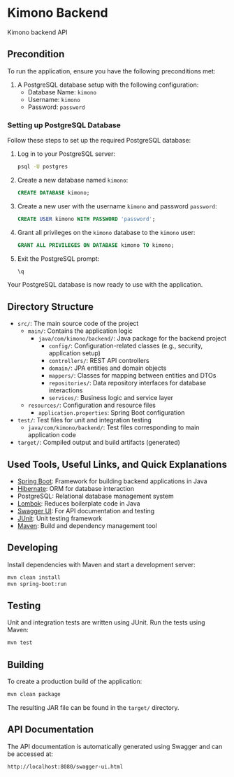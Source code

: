 # Kimono Backend

Kimono backend API

## Precondition

To run the application, ensure you have the following preconditions met:

1. A PostgreSQL database setup with the following configuration:
    - Database Name: `kimono`
    - Username: `kimono`
    - Password: `password`

### Setting up PostgreSQL Database

Follow these steps to set up the required PostgreSQL database:

1. Log in to your PostgreSQL server:
   ```bash
   psql -U postgres
   ```

2. Create a new database named `kimono`:
   ```sql
   CREATE DATABASE kimono;
   ```

3. Create a new user with the username `kimono` and password `password`:
   ```sql
   CREATE USER kimono WITH PASSWORD 'password';
   ```

4. Grant all privileges on the `kimono` database to the `kimono` user:
   ```sql
   GRANT ALL PRIVILEGES ON DATABASE kimono TO kimono;
   ```

5. Exit the PostgreSQL prompt:
   ```bash
   \q
   ```

Your PostgreSQL database is now ready to use with the application.

## Directory Structure

- `src/`: The main source code of the project
    - `main/`: Contains the application logic
        - `java/com/kimono/backend/`: Java package for the backend project
            - `config/`: Configuration-related classes (e.g., security, application setup)
            - `controllers/`: REST API controllers
            - `domain/`: JPA entities and domain objects
            - `mappers/`: Classes for mapping between entities and DTOs
            - `repositories/`: Data repository interfaces for database interactions
            - `services/`: Business logic and service layer
    - `resources/`: Configuration and resource files
        - `application.properties`: Spring Boot configuration
- `test/`: Test files for unit and integration testing
    - `java/com/kimono/backend/`: Test files corresponding to main application code
- `target/`: Compiled output and build artifacts (generated)

## Used Tools, Useful Links, and Quick Explanations

- [Spring Boot]: Framework for building backend applications in Java
- [Hibernate]: ORM for database interaction
- PostgreSQL: Relational database management system
- [Lombok]: Reduces boilerplate code in Java
- [Swagger UI]: For API documentation and testing
- [JUnit]: Unit testing framework
- [Maven]: Build and dependency management tool

[spring boot]: https://spring.io/projects/spring-boot
[hibernate]: https://hibernate.org/
[lombok]: https://projectlombok.org/
[swagger ui]: https://swagger.io/tools/swagger-ui/
[junit]: https://junit.org/junit5/
[maven]: https://maven.apache.org/

## Developing

Install dependencies with Maven and start a development server:

```bash
mvn clean install
mvn spring-boot:run
```

## Testing

Unit and integration tests are written using JUnit. Run the tests using Maven:

```bash
mvn test
```

## Building

To create a production build of the application:

```bash
mvn clean package
```

The resulting JAR file can be found in the `target/` directory.

## API Documentation

The API documentation is automatically generated using Swagger and can be accessed at:

```
http://localhost:8080/swagger-ui.html
```
